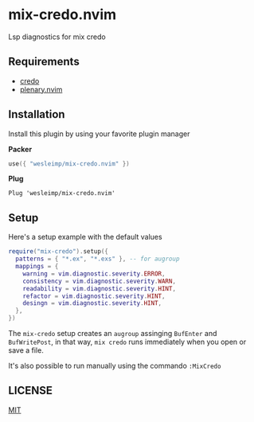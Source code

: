 # mix-credo.nvim

Lsp diagnostics for mix credo

## Requirements

- [credo](https://github.com/rrrene/credo)
- [plenary.nvim](https://github.com/nvim-lua/plenary.nvim)

## Installation

Install this plugin by using your favorite plugin manager

**Packer**

```lua
use({ "wesleimp/mix-credo.nvim" })
```

**Plug**

```vim
Plug 'wesleimp/mix-credo.nvim'
```

## Setup

Here's a setup example with the default values

```lua
require("mix-credo").setup({
  patterns = { "*.ex", "*.exs" }, -- for augroup
  mappings = {
    warning = vim.diagnostic.severity.ERROR,
    consistency = vim.diagnostic.severity.WARN,
    readability = vim.diagnostic.severity.HINT,
    refactor = vim.diagnostic.severity.HINT,
    desingn = vim.diagnostic.severity.HINT,
  },
})
```

The `mix-credo` setup creates an `augroup` assinging `BufEnter` and `BufWritePost`, in that way, `mix credo` runs immediately when you open or save a file.

It's also possible to run manually using the commando `:MixCredo`

## LICENSE

[MIT](./LICENSE)

